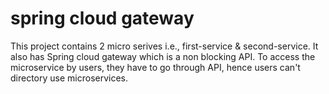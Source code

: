 # spring cloud gateway

This project contains 2 micro serives i.e., first-service & second-service. It also has Spring cloud gateway which is a non blocking API.
To access the microservice by users, they have to go through API, hence users can't directory use microservices.
